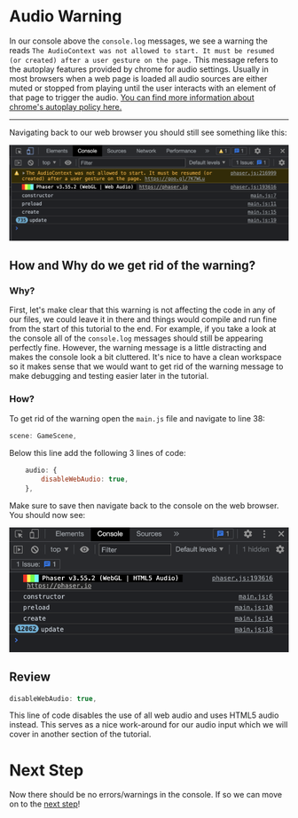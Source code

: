 # Audio Warning

In our console above the `console.log` messages, we see a warning the reads `The AudioContext was not allowed to start. It must be resumed (or created) after a user gesture on the page.` This message refers to the autoplay features provided by chrome for audio settings. Usually in most browsers when a web page is loaded all audio sources are either muted or stopped from playing until the user interacts with an element of that page to trigger the audio. [You can find more information about chrome's autoplay policy here.](https://developer.chrome.com/blog/autoplay/)

---

Navigating back to our web browser you should still see something like this:

![Class debugging console](../images/class-debug-console.png)

## How and Why do we get rid of the warning?

### Why?

First, let's make clear that this warning is not affecting the code in any of our files, we could leave it in there and things would compile and run fine from the start of this tutorial to the end. For example, if you take a look at the console all of the `console.log` messages should still be appearing perfectly fine. However, the warning message is a little distracting and makes the console look a bit cluttered. It's nice to have a clean workspace so it makes sense that we would want to get rid of the warning message to make debugging and testing easier later in the tutorial.

### How?

To get rid of the warning open the `main.js` file and navigate to line 38:

```js
scene: GameScene,
```

Below this line add the following 3 lines of code:

```js
    audio: {
        disableWebAudio: true,
    },
```

Make sure to save then navigate back to the console on the web browser. You should now see:

![Class debugging console](../images/class-debug-console2.png)

## Review

```js
disableWebAudio: true,
```

This line of code disables the use of all web audio and uses HTML5 audio instead. This serves as a nice work-around for our audio input which we will cover in another section of the tutorial.

# Next Step

Now there should be no errors/warnings in the console. If so we can move on to the [next step](step05.md)!

